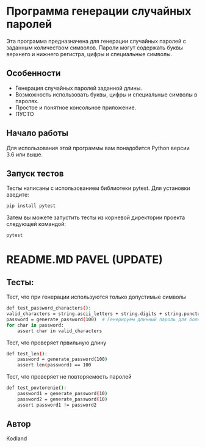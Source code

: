 # Программа генерации случайных паролей

Эта программа предназначена для генерации случайных паролей с заданным количеством символов. Пароли могут содержать буквы верхнего и нижнего регистра, цифры и специальные символы.

## Особенности

- Генерация случайных паролей заданной длины.
- Возможность использовать буквы, цифры и специальные символы в паролях.
- Простое и понятное консольное приложение.
- ПУСТО
## Начало работы

Для использования этой программы вам понадобится Python версии 3.6 или выше.

## Запуск тестов

Тесты написаны с использованием библиотеки pytest. Для установки введите:
```bash
pip install pytest
```

Затем вы можете запустить тесты из корневой директории проекта следующей командой:
```bash
pytest
```
# README.MD PAVEL (UPDATE)
## Тесты:
Тест, что при генерации используются только допустимые символы
```bash
def test_password_characters():
valid_characters = string.ascii_letters + string.digits + string.punctuation
password = generate_password(100)  # Генерируем длинный пароль для более надежной проверки
for char in password:
    assert char in valid_characters
```

Тест, что проверяет првильную длину
```bash
def test_len():
    password = generate_password(100)
    assert len(password) == 100
```

Тест, что проверяет не повторяемость паролей
```bash
def test_povtorenie():
    password1 = generate_password(10)
    password2 = generate_password(10)
    assert password1 != password2
```

## Автор

Kodland
